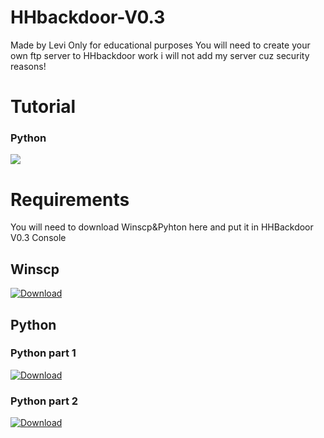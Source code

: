# HHbackdoor-V0.3
Made by Levi 
Only for educational purposes
You will need to create your own ftp server to HHbackdoor work i will not add my server cuz security reasons!

# Tutorial

### Python

<img src="http://pcprotect.eu5.org/github.gif">

# Requirements

You will need to download Winscp&Pyhton here and put it in HHBackdoor V0.3 Console

## Winscp

<a download="http://pcprotect.eu5.org/download.png" href="http://pcprotect.eu5.org/Winscp.zip" >
    <img alt="Download" src="http://pcprotect.eu5.org/Winscp.zip">
</a>

## Python

### Python part 1

<a download="http://pcprotect.eu5.org/Hacked/python1.zip" href="http://pcprotect.eu5.org/Hacked/python1.zip" >
    <img alt="Download" src="http://pcprotect.eu5.org/download.png">
</a>

### Python part 2 

<a download="http://pcprotect.eu5.org/Hacked/python2.zip" href="http://pcprotect.eu5.org/Hacked/python2.zip" >
    <img alt="Download" src="http://pcprotect.eu5.org/Winscp.zip">
</a>

